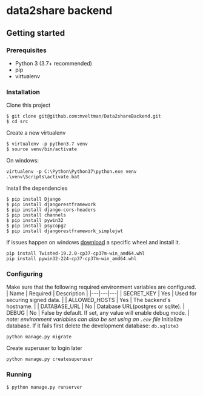 # data2share backend
## Getting started
### Prerequisites
* Python 3 (3.7+ recommended)
* pip
* virtualenv
### Installation
Clone this project
```
$ git clone git@github.com:mveltman/Data2shareBackend.git
$ cd src
```
Create a new virtualenv
```
$ virtualenv -p python3.7 venv
$ source venv/bin/activate
```
On windows:
```
virtualenv -p C:\Python\Python37\python.exe venv
.\venv\Scripts\activate.bat
```
Install the dependencies
```
$ pip install Django
$ pip install djangorestframework
$ pip install django-cors-headers
$ pip install channels
$ pip install pywin32
$ pip install psycopg2
$ pip install djangorestframework_simplejwt
```
If issues happen on windows [download](https://www.lfd.uci.edu/~gohlke/pythonlibs/#twisted
) a specific wheel and install it. 
```
pip install Twisted-19.2.0-cp37-cp37m-win_amd64.whl
pip install pywin32-224-cp37-cp37m-win_amd64.whl
```
### Configuring
Make sure that the following required environment variables are configured.
| Name | Required | Description |
|---|---|---|
| SECRET_KEY | Yes | Used for securing signed data. |
| ALLOWED_HOSTS | Yes | The backend's hostname. |
| DATABASE_URL | No | Database URL(postgres or sqlite).
| DEBUG | No | False by default. If set, any value will enable debug mode. |
*note: environment variables can also be set using an `.env` file*
Initialize database. If it fails first delete the development database: `db.sqlite3`
```
python manage.py migrate
```
Create superuser to login later
```
python manage.py createsuperuser 
```
### Running
```
$ python manage.py runserver
```
